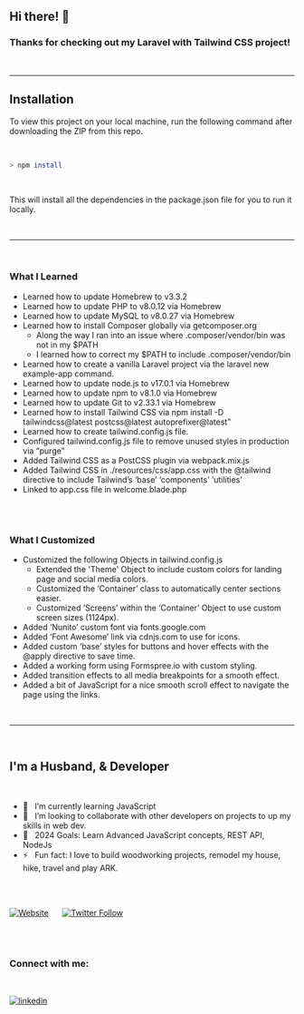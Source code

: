 ## Hi there! 👋

### Thanks for checking out my Laravel with Tailwind CSS project!

<br>

---

## Installation

To view this project on your local machine, run the following command after downloading the ZIP from this repo.

<br>

```bash
> npm install
```

<br>

This will install all the dependencies in the package.json file for you to run it locally.

<br>

---

<br>

### What I Learned

-   Learned how to update Homebrew to v3.3.2
-   Learned how to update PHP to v8.0.12 via Homebrew
-   Learned how to update MySQL to v8.0.27 via Homebrew
-   Learned how to install Composer globally via getcomposer.org
    -   Along the way I ran into an issue where .composer/vendor/bin was not in my $PATH
    -   I learned how to correct my $PATH to include .composer/vendor/bin
-   Learned how to create a vanilla Laravel project via the laravel new example-app command.
-   Learned how to update node.js to v17.0.1 via Homebrew
-   Learned how to update npm to v8.1.0 via Homebrew
-   Learned how to update Git to v2.33.1 via Homebrew
-   Learned how to install Tailwind CSS via npm install -D tailwindcss@latest postcss@latest autoprefixer@latest”
-   Learned how to create tailwind.config.js file.
-   Configured tailwind.config.js file to remove unused styles in production via “purge”
-   Added Tailwind CSS as a PostCSS plugin via webpack.mix.js
-   Added Tailwind CSS in ./resources/css/app.css with the @tailwind directive to include Tailwind’s ‘base’ ‘components’ ‘utilities’
-   Linked to app.css file in welcome.blade.php

<br>
<br>

### What I Customized

-   Customized the following Objects in tailwind.config.js
    -   Extended the 'Theme' Object to include custom colors for landing page and social media colors.
    -   Customized the ‘Container’ class to automatically center sections easier.
    -   Customized ’Screens’ within the ‘Container’ Object to use custom screen sizes (1124px).
-   Added ‘Nunito’ custom font via fonts.google.com
-   Added ‘Font Awesome’ link via cdnjs.com to use for icons.
-   Added custom ‘base’ styles for buttons and hover effects with the @apply directive to save time.
-   Added a working form using Formspree.io with custom styling.
-   Added transition effects to all media breakpoints for a smooth effect.
-   Added a bit of JavaScript for a nice smooth scroll effect to navigate the page using the links.

<br>

---

<br>

## I'm a Husband, & Developer

<br>

-   🌱&nbsp;&nbsp; I’m currently learning JavaScript
-   👯&nbsp;&nbsp; I’m looking to collaborate with other developers on projects to up my skills in web dev.
-   🥅&nbsp;&nbsp; 2024 Goals: Learn Advanced JavaScript concepts, REST API, NodeJs
-   ⚡&nbsp;&nbsp; Fun fact: I love to build woodworking projects, remodel my house, hike, travel and play ARK.

<br>
<br>

[![Website](https://img.shields.io/website?label=dantechmedia.com&style=for-the-badge&url=https%3A%2F%2Fdantechmedia.com)](https://www.dantechmedia.com)&nbsp;&nbsp;&nbsp;&nbsp;&nbsp;
[![Twitter Follow](https://img.shields.io/twitter/follow/DanTechMedia?color=1DA1F2&logo=twitter&style=for-the-badge)](https://twitter.com/intent/follow?original_referer=https%3A%2F%2Fgithub.com%2FDanTechMedia&screen_name=DanTechMedia)

<br>

<br>

### Connect with me:

<br>

[![linkedin](https://img.shields.io/badge/LinkedIn-0077B5?style=for-the-badge&logo=linkedin&logoColor=white)](https://www.linkedin.com/in/ddumitru85)

<br />
<br>

[website]: https://www.dantechmedia.com
[twitter]: https://twitter.com/DanTechMedia
[linkedin]: https://linkedin.com/in/ddumitru85
